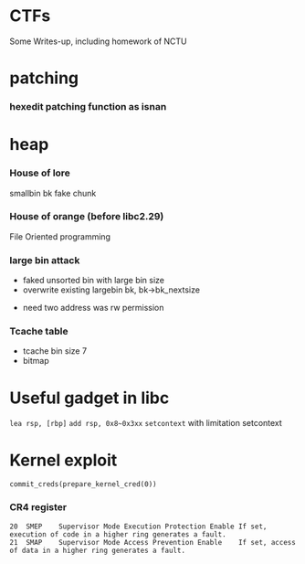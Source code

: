 # CTFs
Some Writes-up, including homework of NCTU


# patching

### hexedit patching function as isnan


# heap

### House of lore

smallbin bk fake chunk

### House of orange (before libc2.29)

File Oriented programming 

### large bin attack

- faked unsorted bin with large bin size
- overwrite existing largebin bk, bk->bk_nextsize

* need two address was rw permission


### Tcache table
- tcache bin size 7
- bitmap


# Useful gadget in libc

`lea rsp, [rbp]`
`add rsp, 0x8~0x3xx`
`setcontext` with limitation setcontext


# Kernel exploit

`commit_creds(prepare_kernel_cred(0))`

### CR4 register
```
20	SMEP	Supervisor Mode Execution Protection Enable	If set, execution of code in a higher ring generates a fault.
21	SMAP	Supervisor Mode Access Prevention Enable	If set, access of data in a higher ring generates a fault.
```



